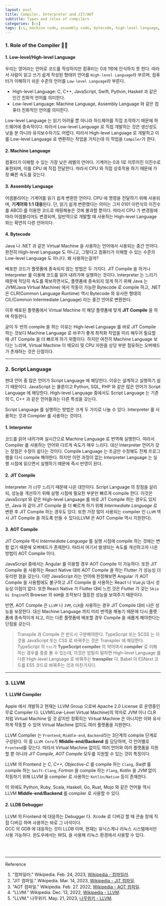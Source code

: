 ```yaml
---
layout: post
title: Compiler, Interpreter and JIT/AOT
subtitle: Types and roles of compilers
categories: [cs]
tags: [cs, machine code, assembly code, bytecode, high-level language, low-level language, script language, transpile, aot, jit, llvm, lldb]
---
```


### 1. Role of the Compiler 👩‍💻

#### 1. Low-level/High-level Language

우리는 영어라는 언어로 코드를 작성하지만 컴퓨터는 0과 1밖에 인식하지 못 한다. 따라서 사람이 읽고 쓰기 쉽게 작성된 형태의 언어를 
`High-level Language`라 부르며, 컴퓨터가 이해하기 쉬운 수준의 언어를 `Low-level Language`라 부른다.

- High-level Language: C, C++, JavaScript, Swift, Python, Haskell 과 같은 인간 친화적 언어를 의미한다.
- Low-level Language: Machine Language, Assembly Language 와 같은 컴퓨터 친화적인 언어를 의미한다.

Low-level Language 는 읽기 어려울 뿐 아니라 하드웨어를 직접 조작하기 때문에 하드웨어에 종속적이다. 따라서 Low-level Language 로 
직접 개발하는 것은 생산성도 낮을 분 아니라 유지보수하기도 어렵다. 따라서 High-level Language 로 개발하고 이를 Low-level Language 로 
변환하는 작업을 거치는데 이 작업을 `Compiler`가 한다.

#### 2. Machine Language

컴퓨터가 이해할 수 있는 가장 낮은 레벨의 언어다. 기계어는 0과 1로 이루어진 이진수로 표현되며, 이를 CPU 에 직접 전달한다. 따라서 CPU 와 
직접 상호작용 하기 때문에 가장 빠른 속도를 갖는다.

#### 3. Assembly Language

어셈블리어는 기계어를 읽기 쉽게 변환한 언어다. CPU 에 명령을 전달하기 위해 사용되며, **기계어와 1:1 대응**된다. 단, 읽기 쉽게 변환했다는 
의미는 그저 0101 이런식의 이진수를 ABCD 를 이용한 코드로 매핑해놓은 것에 불과할 뿐이다. 따라서 CPU 가 변경됨에 따라 어셈블리어도 변경되며, 
일반적으로 개발할 때 사용하는 High-level Language 와는 확연히 다른 언어이다.

#### 4. Bytecode

Java 나 .NET 과 같은 Virtual Machine 을 사용하는 언어에서 사용되는 중간 언어다. 완전히 High-level Language 도 아니고, 그렇다고 
컴퓨터가 이해할 수 있는 수준의 Low-level Language 도 아니다. 왜 사용하는걸까?

배포한 코드가 플랫폼에 종속되지 않는 방법은 두 가지다. JIT Compile 을 하거나 Interpreter 를 이용해 코드를 읽어 내려가며 실행하는 것이다. 
Interpreter 는 느리기 때문에 적당히 속도를 확보하면서도, 플랫폼에 종속되지 않게 하기 위해 Java 는 JVM(Java Virtual Machine) 에서 
작동이 가능한 Bytecode 로 compile 하고, .NET 은 CLR(Common Language Runtime) 역시 Bytecode 와 유사한 형태의 
CIL(Common Intermediate Language) 라는 중간 언어로 변환한다.

이후 배포된 플랫폼에서 Virtual Machine 이 해당 플랫폼에 맞게 **JIT Compile** 을 하며 작동한다.

굳이 두 번의 compile 을 하는 이유는 High-level Language 를 바로 JIT Compile 하는 것보다 Machine Language 로 바꾸기 좋게 
최적화 작업을 미리 해두어 필요할 때 JIT Compile 을 더 빠르게 하기 위함이다. 하지만 여전히 Machine Language 보다는 느리며, 
Virtual Machine 이 메모리 및 CPU 자원을 상당 부분 점유하는 오버헤드가 존재하는 것은 단점이다.

---

### 2. Script Language

현대 언어 중 많은 언어가 Script Language 에 해당한다. 이유는 설계하고 실행하기 쉽기 때문이다. JavaScript 는 물론이고 Python, SQL,
PHP 와 같은 많은 언어가 Script Language 에 해당한다. High-level Language 중에서도 Script Language 는 기존의 C, C++ 과 같은 
언어들과는 다른 특성을 갖는다.

Script Language 를 실행하는 방법은 크게 두 가지로 나눌 수 있다. Interpreter 를 사용하는 것과 Compiler 를 사용하는 것이다.

#### 1. Interpreter

코드를 읽어 내려가며 실시간으로 Machine Language 로 번역해 실행한다. 따라서 Compiler 를 사용하는 언어와 다르게 속도가 매우 느리다. 대신 
Interpreter 언어가 갖는 장점은 수정이 쉽다는 것이다. Compile Language 는 조금만 수정해도 전체 프로그램을 다시 compile 해야한다. 하지만 
이런 과정이 없는 Interpreter Language 는 실행 시점에 읽으면서 실행하기 때문에 즉시 반영이 된다.

#### 2. JIT Compile

Interpreter 가 너무 느리기 때문에 나온 대안이다. Script Language 의 장점을 살리되, 성능을 개선하기 위해 실행 시점에 필요한 부분만 
빠르게 compile 한다. 이것은 JavaScript 와 같은 High-level Language 를 바로 JIT Compile 하는 경우도 있지만, Java 와 같이 
JIT Compile 을 더 빠르게 하기 위해 *Intermediate Language* 로 변환 후 JIT Compile 하는 경우도 있다. 또한 가장 많이 사용되는 
compiler 인 `LLVM` 역시 JIT Compile 을 하도록 만들 수 있다(LLVM 은 AOT Compile 역시 지원한다).

#### 3. AOT Compile

JIT Compile 역시 *Intermediate Language* 를 실행 시점에 compile 하는 것에는 변함 없기 때문에 오버헤드가 존재한다. 따라서 여기서 
발생되는 속도를 개선하고자 나온 방법이 AOT Compile 이다.

JavaScript 중에서는 Angular 를 이용할 경우 AOT Compile 이 가능하다. 또한 JIT Compile 을 사용하는 React Native 대비 
AOT Compile 을 하는 Flutter 가 성능성 더 유리한 점을 갖는다. 다만 JavaScript 라는 언어에 한정해보면 Angular 가 AOT Compile 을 
사용함에도 불구하고 JIT Compile 을 사용하는 React 나 Vue.js 대시 성능상 이점이 없다. 또한 React Native 가 Flutter 대비 느린 것은 
Flutter 가 갖는 `Skia Ui Engine`이 Browser 의 `DOM`을 조작보다 월등한 성능을 보여주기 때문이다.

반면, AOT Compile 은 `LLVM` 나 `JVM`, `CLR`을 사용하는 경우 JIT Compile 대비 나은 성능을 보장한다. 대신 Machine Language 까지 
미리 번역을 해놓기 때문에 다시 플랫폼에 종속적이게 되고, 이는 다른 플랫폼에 배포할 경우 Compile 을 새롭게 해야한다는 단점을 갖는다.

> Transpile 과 Compile 은 반드시 구분해야한다. TypeScript 또는 SCSS 는 이것을 JavaScript 또는 CSS 로 바꿔주는 것은 Transpiler 
> 에 해당한다. TypeScript 의 `tsc`가 **TypeScript compiler** 의 약어여서 **compiler** 로 이해하는 경우를 종종 볼 수 있는데, 
> 이것은 엄밀히 말하면 High-level Language 를 다른 High-level Language 로 바꿔주는 **transpiler** 다. Babel 이 ESNext 
> 코드를 ES5 코드로 바꿔주는 것과 마찬가지다.

---

### 3. LLVM

#### 1. LLVM Compiler

Apple 에서 개발하고 현재는 LLVM Group 으로써 Apache 2.0 License 로 운영중인 무료 Compiler 다. 
LLVM(Low-Level Virtual Machine)의 약자로 JVM 이나 CLR 처럼 Virtual Machine 일 것 같지만 정확히는 Virtual Machine 은 
아니지만 이와 유사하게 작동할 수 있어 Virtual Machine 없이도 여러 플랫폼을 지원한다.

LLVM Compiler 는 `Frontend`, `Middle-end`, `Backend`라는 3단계의 compile 단계로 구성된다. 이 중 `LLVM Core`가 
**Middle-end/Backend** 를 담당하며, 각 언어별로 `Frontend`를 갖는다. 따라서 Virtual Machine 없이도 여러 언어와 여러 플랫폼을 
지원할 뿐 아니라 *JIT Compile*, *AOT Compile* 모두를 지원할 수 있는 것이 특징이다.

LLVM 의 Frontend 는 *C, C++, Objective-C* 를 compile 하는 `Clang`, *Swift* 를 compile 하는 `Swift-Clang`, 
*Fortran* 을 compile 하는 `Flang`, Kotlin 을 JVM 없이 작동하기 위해 LLVM 을 compiler 로 사용하는 `Kotlin/Native` 등이 
존재한다.

이 외에도 Python, Ruby, Scala, Haskell, Go, Rust, Mojo 와 같은 언어들 역시 LLVM **Middle-end/Backend** 를 compiler 로 
사용할 수 있다.

#### 2. LLDB Debugger

LLVM 의 Frontend 에 대응하는 Debugger 다. Xcode 로 디버깅 할 때 콘솔 창에 직접 디버깅 하며 사용하는 바로 그 녀석이다.  
GCC 의 GDB 에 대응하는 것이 LLDB 이며, 현재는 유닉스계나 리눅스 시스템에서만 사용 가능하다. 윈도우에서는 WSL 을 사용해 리눅스 환경에서 
사용할 수 있다.

<br><br>

---
Reference

1. "컴파일러." Wikipedia. Feb. 24, 2023, [Wikipedia - 컴파일러](https://ko.wikipedia.org/wiki/컴파일러).
2. "JIT 컴파일." Wikipedia. Mar. 14, 2023, [Wikipedia - JIT 컴파일](https://ko.wikipedia.org/wiki/JIT_컴파일).
3. "AOT 컴파일." Wikipedia. Feb. 27, 2022, [Wikipedia - AOT 컴파일](https://ko.wikipedia.org/wiki/AOT_컴파일).
4. "LLVM." Wikipedia. Dec. 13, 2022, [Wikipedia - LLVM](https://ko.wikipedia.org/wiki/LLVM).
5. "LLVM." 나무위키. May. 21, 2023, [나무위키 - LLVM](https://namu.wiki/w/LLVM).
